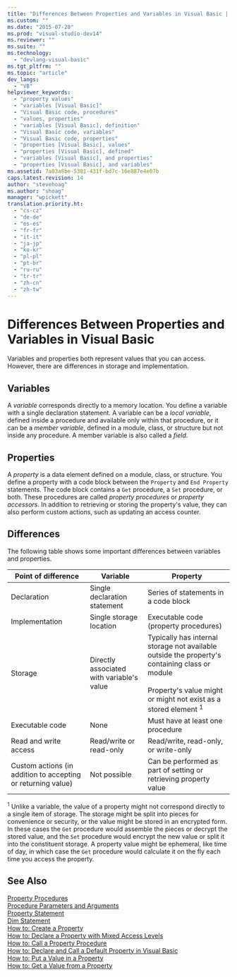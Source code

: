 ```yaml
---
title: "Differences Between Properties and Variables in Visual Basic | Microsoft Docs"
ms.custom: ""
ms.date: "2015-07-20"
ms.prod: "visual-studio-dev14"
ms.reviewer: ""
ms.suite: ""
ms.technology: 
  - "devlang-visual-basic"
ms.tgt_pltfrm: ""
ms.topic: "article"
dev_langs: 
  - "VB"
helpviewer_keywords: 
  - "property values"
  - "variables [Visual Basic]"
  - "Visual Basic code, procedures"
  - "values, properties"
  - "variables [Visual Basic], definition"
  - "Visual Basic code, variables"
  - "Visual Basic code, properties"
  - "properties [Visual Basic], values"
  - "properties [Visual Basic], defined"
  - "variables [Visual Basic], and properties"
  - "properties [Visual Basic], and variables"
ms.assetid: 7a03a8be-5381-431f-bd7c-16e887e4e07b
caps.latest.revision: 14
author: "stevehoag"
ms.author: "shoag"
manager: "wpickett"
translation.priority.ht: 
  - "cs-cz"
  - "de-de"
  - "es-es"
  - "fr-fr"
  - "it-it"
  - "ja-jp"
  - "ko-kr"
  - "pl-pl"
  - "pt-br"
  - "ru-ru"
  - "tr-tr"
  - "zh-cn"
  - "zh-tw"
---
```

# Differences Between Properties and Variables in Visual Basic
Variables and properties both represent values that you can access. However, there are differences in storage and implementation.  
  
## Variables  
 A *variable* corresponds directly to a memory location. You define a variable with a single declaration statement. A variable can be a *local variable*, defined inside a procedure and available only within that procedure, or it can be a *member variable*, defined in a module, class, or structure but not inside any procedure. A member variable is also called a *field*.  
  
## Properties  
 A *property* is a data element defined on a module, class, or structure. You define a property with a code block between the `Property` and `End Property` statements. The code block contains a `Get` procedure, a `Set` procedure, or both. These procedures are called *property procedures* or *property accessors*. In addition to retrieving or storing the property's value, they can also perform custom actions, such as updating an access counter.  
  
## Differences  
 The following table shows some important differences between variables and properties.  
  
|Point of difference|Variable|Property|  
|-------------------------|--------------|--------------|  
|Declaration|Single declaration statement|Series of statements in a code block|  
|Implementation|Single storage location|Executable code (property procedures)|  
|Storage|Directly associated with variable's value|Typically has internal storage not available outside the property's containing class or module<br /><br /> Property's value might or might not exist as a stored element <sup>1</sup>|  
|Executable code|None|Must have at least one procedure|  
|Read and write access|Read/write or read-only|Read/write, read-only, or write-only|  
|Custom actions (in addition to accepting or returning value)|Not possible|Can be performed as part of setting or retrieving property value|  
  
 <sup>1</sup> Unlike a variable, the value of a property might not correspond directly to a single item of storage. The storage might be split into pieces for convenience or security, or the value might be stored in an encrypted form. In these cases the `Get` procedure would assemble the pieces or decrypt the stored value, and the `Set` procedure would encrypt the new value or split it into the constituent storage. A property value might be ephemeral, like time of day, in which case the `Get` procedure would calculate it on the fly each time you access the property.  
  
## See Also  
 [Property Procedures](../../../visual-basic/language-reference/procedures/property-procedures.md)   
 [Procedure Parameters and Arguments](../../../visual-basic/language-reference/procedures/procedure-parameters-and-arguments.md)   
 [Property Statement](../../../visual-basic/language-reference/statements/property-statement.md)   
 [Dim Statement](../../../visual-basic/language-reference/statements/dim-statement.md)   
 [How to: Create a Property](../../../visual-basic/language-reference/procedures/how-to-create-a-property.md)   
 [How to: Declare a Property with Mixed Access Levels](../../../visual-basic/language-reference/procedures/how-to-declare-a-property-with-mixed-access-levels.md)   
 [How to: Call a Property Procedure](../../../visual-basic/language-reference/procedures/how-to-call-a-property-procedure.md)   
 [How to: Declare and Call a Default Property in Visual Basic](../../../visual-basic/language-reference/procedures/how-to-declare-and-call-a-default-property.md)   
 [How to: Put a Value in a Property](../../../visual-basic/language-reference/procedures/how-to-put-a-value-in-a-property.md)   
 [How to: Get a Value from a Property](../../../visual-basic/language-reference/procedures/how-to-get-a-value-from-a-property.md)